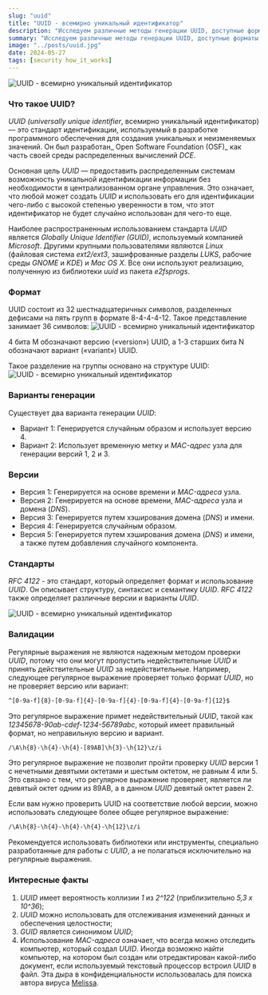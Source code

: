 ```yaml
---
slug: "uuid"
title: "UUID - всемирно уникальный идентификатор"
description: "Исследуем различные методы генерации UUID, доступные форматы и версии. Кроме того, мы обсудим недостатки проверки UUID с помощью регулярных выражений и реальный случай применения UUID для поимки преступника."
summary: "Исследуем различные методы генерации UUID, доступные форматы и версии. Кроме того, мы обсудим недостатки проверки UUID с помощью регулярных выражений и реальный случай применения UUID для поимки преступника."
image: "../posts/uuid.jpg"
date: 2024-05-27
tags: [security how_it_works]
---
```


![UUID - всемирно уникальный идентификатор](../../posts/uuid.jpg "UUID - всемирно уникальный идентификатор")

### Что такое UUID?
_UUID (universally unique identifier_, всемирно уникальный идентификатор) — это стандарт идентификации, используемый в разработке программного обеспечения для создания уникальных и неизменяемых значений. Он был разработан_ Open Software Foundation (OSF)_ как часть своей среды распределенных вычислений _DCE_.

Основная цель _UUID_ — предоставить распределенным системам возможность уникальной идентификации информации без необходимости в централизованном органе управления. Это означает, что любой может создать _UUID_ и использовать его для идентификации чего-либо с высокой степенью уверенности в том, что этот идентификатор не будет случайно использован для чего-то еще.

Наиболее распространенным использованием стандарта _UUID_ является _Globally Unique Identifier (GUID)_, используемый компанией _Microsoft_. Другими крупными пользователями являются _Linux_ (файловая система _ext2/ext3_, зашифрованные разделы _LUKS_, рабочие среды _GNOME_ и _KDE_) и _Mac OS X_. Все они используют реализацию, полученную из библиотеки _uuid_ из пакета _e2fsprogs_.


### Формат
UUID состоит из 32 шестнадцатеричных символов, разделенных дефисами на пять групп в формате 8-4-4-4-12. Такое представление занимает 36 символов:
![UUID - всемирно уникальный идентификатор](../../posts/uuid-1.png "UUID - всемирно уникальный идентификатор")

4 бита M обозначают версию («version») UUID, а 1-3 старших бита N обозначают вариант («variant») UUID.

Такое разделение на группы основано на структуре UUID:
![UUID - всемирно уникальный идентификатор](../../posts/uuid-2.png "UUID - всемирно уникальный идентификатор")


### Варианты генерации

Существует два варианта генерации _UUID_:
- Вариант 1: Генерируется случайным образом и использует версию 4.
- Вариант 2: Использует временную метку и _MAC-адрес_ узла для генерации версий 1, 2 и 3.

### Версии
- Версия 1: Генерируется на основе времени и _MAC-адреса_ узла.
- Версия 2: Генерируется на основе времени, _MAC-адреса_ узла и домена (_DNS_).
- Версия 3: Генерируется путем хэширования домена (_DNS_) и имени.
- Версия 4: Генерируется случайным образом.
- Версия 5: Генерируется путем хэширования домена (_DNS_) и имени, а также путем добавления случайного компонента.

### Стандарты

_RFC 4122_ - это стандарт, который определяет формат и использование _UUID_. Он описывает структуру, синтаксис и семантику _UUID_. _RFC 4122_ также определяет различные версии и варианты _UUID_.

![UUID - всемирно уникальный идентификатор](../../posts/uuid-3.jpg "UUID - всемирно уникальный идентификатор")

### Валидации
Регулярные выражения не являются надежным методом проверки _UUID_, потому что они могут пропустить недействительные _UUID_ и принять действительные _UUID_ за недействительные. Например, следующее регулярное выражение проверяет только формат _UUID_, но не проверяет версию или вариант:

```sh
^[0-9a-f]{8}-[0-9a-f]{4}-[0-9a-f]{4}-[0-9a-f]{4}-[0-9a-f]{12}$
```
Это регулярное выражение примет недействительный _UUID_, такой как _12345678-90ab-cdef-1234-56789abc_, который имеет правильный формат, но неправильную версию и вариант.

```sh
/\A\h{8}-\h{4}-\h{4}-[89AB]\h{3}-\h{12}\z/i  
```
Это регулярное выражение не позволит пройти проверку _UUID_ версии 1 с нечетными девятыми октетами и шестым октетом, не равным 4 или 5.
Это связано с тем, что регулярное выражение проверяет, является ли девятый октет одним из 89AB, а в данном _UUID_ девятый октет равен 2.


Если вам нужно проверить UUID на соответствие любой версии, можно использовать следующее более общее регулярное выражение:
```sh
/\A\h{8}-\h{4}-\h{4}-\h{4}-\h{12}\z/i
```

Рекомендуется использовать библиотеки или инструменты, специально разработанные для работы с _UUID_, а не полагаться исключительно на регулярные выражения.

### Интересные факты
1. _UUID_ имеет вероятность коллизии _1_ из _2^122_ (приблизительно _5,3 x 10^36_);
2. _UUID_ можно использовать для отслеживания изменений данных и обеспечения целостности;
3. _GUID_ является синонимом _UUID_;
4. Использование _MAC-адреса_ означает, что всегда можно отследить компьютер, который создал _UUID_. Иногда возможно найти компьютер, на котором был создан или отредактирован какой-либо документ, если используемый текстовый процессор встроил _UUID_ в файл. Эта дыра в конфиденциальности использовалась для поиска автора вируса [Melissa](https://ru.wikipedia.org/wiki/Melissa_(%D0%BA%D0%BE%D0%BC%D0%BF%D1%8C%D1%8E%D1%82%D0%B5%D1%80%D0%BD%D1%8B%D0%B9_%D0%B2%D0%B8%D1%80%D1%83%D1%81)).